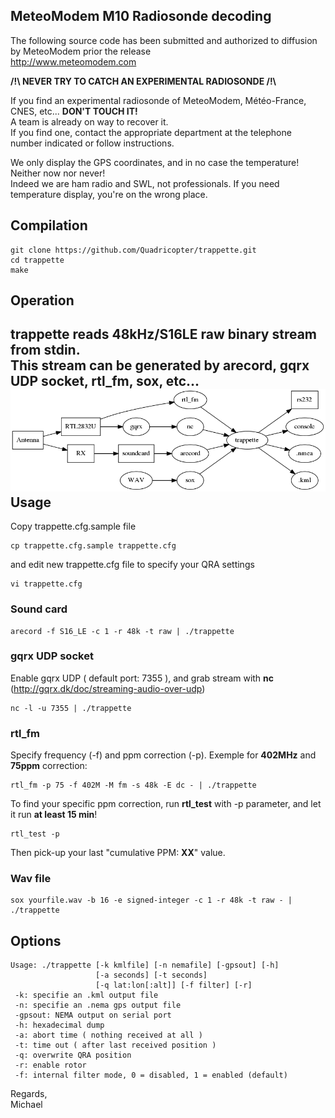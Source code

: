 MeteoModem M10 Radiosonde decoding
--

The following source code has been submitted and authorized to diffusion by MeteoModem prior the release  
http://www.meteomodem.com

**/!\ NEVER TRY TO CATCH AN EXPERIMENTAL RADIOSONDE /!\\**

If you find an experimental radiosonde of MeteoModem, Météo-France, CNES, etc... **DON'T TOUCH IT!**  
A team is already on way to recover it.  
If you find one, contact the appropriate department at the telephone number indicated or follow instructions.  

We only display the GPS coordinates, and in no case the temperature! Neither now nor never!  
Indeed we are ham radio and SWL, not professionals. If you need temperature display, you're on the wrong place.

Compilation
--
```
git clone https://github.com/Quadricopter/trappette.git  
cd trappette  
make
```
Operation
--
trappette reads **48kHz/S16LE** raw binary stream from stdin.  
This stream can be generated by arecord, gqrx UDP socket, rtl_fm, sox, etc...  
![Trappette Workflow](docs/trappette_workflow.png)
Usage
--
Copy trappette.cfg.sample file
```
cp trappette.cfg.sample trappette.cfg
```
and edit new trappette.cfg file to specify your QRA settings
```
vi trappette.cfg
```
### Sound card #
```
arecord -f S16_LE -c 1 -r 48k -t raw | ./trappette
```
### gqrx UDP socket #
Enable gqrx UDP ( default port: 7355 ), and grab stream with **nc** (http://gqrx.dk/doc/streaming-audio-over-udp)  
```
nc -l -u 7355 | ./trappette
```
### rtl_fm #
Specify frequency (-f) and ppm correction (-p). Exemple for **402MHz** and **75ppm** correction:  
```
rtl_fm -p 75 -f 402M -M fm -s 48k -E dc - | ./trappette
```
To find your specific ppm correction, run **rtl_test** with -p parameter, and let it run **at least 15 min**!  
```
rtl_test -p
```
Then pick-up your last "cumulative PPM: **XX**" value.  
### Wav file #
```
sox yourfile.wav -b 16 -e signed-integer -c 1 -r 48k -t raw - | ./trappette
```
Options
--
```
Usage: ./trappette [-k kmlfile] [-n nemafile] [-gpsout] [-h]
                   [-a seconds] [-t seconds]
                   [-q lat:lon[:alt]] [-f filter] [-r]
 -k: specifie an .kml output file
 -n: specifie an .nema gps output file
 -gpsout: NEMA output on serial port
 -h: hexadecimal dump
 -a: abort time ( nothing received at all )
 -t: time out ( after last received position )
 -q: overwrite QRA position
 -r: enable rotor
 -f: internal filter mode, 0 = disabled, 1 = enabled (default)
```
Regards,  
Michael
